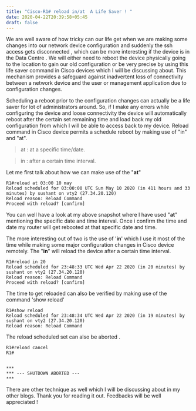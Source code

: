 ```yaml
---
title: "Cisco-R1# reload in/at  A Life Saver ! "
date: 2020-04-22T20:39:58+05:45
draft: false
---
```

We are well aware of how tricky can our life get when we are making some changes into our network device configuration and suddenly the ssh access gets disconnected , which can be more interesting if the device is in the Data Centre . We will  either need to reboot the device physically going to the location  to gain our old configuration  or be very precise by using this life saver command in Cisco devices which I will be discussing about. This mechanism provides a safeguard against inadvertent loss of connectivity between a network device and the user or management application due to configuration changes.



Scheduling a reboot prior to the configuration changes can actually be a life saver for lot of administrators around. So, if I make any errors while configuring the device and loose connectivity the device will automatically reboot after the certain set remaining time and  load back my old configuration from which I will be able to access back to my device.  Reload command in Cisco device permits a schedule reboot by making use of  "in" and "at".

>at : at a specific time/date.

>in : after a certain time interval.

Let me first talk about how we can make use of the "**at**"
~~~
R1#reload at 03:00 10 may
Reload scheduled for 03:00:00 UTC Sun May 10 2020 (in 411 hours and 33 minutes) by sushant on vty2 (27.34.20.120)
Reload reason: Reload Command
Proceed with reload? [confirm]
~~~

You can well have a look at my above snapshot where I have used "**at**" mentioning the specific date and time interval.  Once i confirm the time and date my router will get rebooted at that specific date and time.

The more interesting out of two is the use of '**in**' which I use it most of the time while making some major configuration changes in Cisco device remotely. The "**in**" will reload the device after a certain time interval.
~~~
R1#reload in 20
Reload scheduled for 23:48:33 UTC Wed Apr 22 2020 (in 20 minutes) by sushant on vty2 (27.34.20.120)
Reload reason: Reload Command
Proceed with reload? [confirm]
~~~
The time to get reloaded can also be verified by making use of the command 'show reload'
~~~
R1#show reload
Reload scheduled for 23:48:34 UTC Wed Apr 22 2020 (in 19 minutes) by sushant on vty2 (27.34.20.120)
Reload reason: Reload Command
~~~
The reload scheduled set can also be aborted .
~~~
R1#reload cancel
R1#


***
*** --- SHUTDOWN ABORTED ---
***

~~~
There are other technique as well which I will be discussing about in my other blogs. Thank you for reading it out. Feedbacks will be well appreciated !
